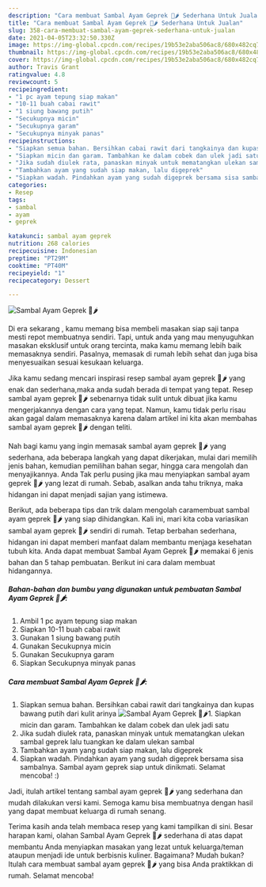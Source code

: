 ```yaml
---
description: "Cara membuat Sambal Ayam Geprek 🐔🌶️ Sederhana Untuk Jualan"
title: "Cara membuat Sambal Ayam Geprek 🐔🌶️ Sederhana Untuk Jualan"
slug: 358-cara-membuat-sambal-ayam-geprek-sederhana-untuk-jualan
date: 2021-04-05T23:32:50.330Z
image: https://img-global.cpcdn.com/recipes/19b53e2aba506ac8/680x482cq70/sambal-ayam-geprek-🐔🌶️-foto-resep-utama.jpg
thumbnail: https://img-global.cpcdn.com/recipes/19b53e2aba506ac8/680x482cq70/sambal-ayam-geprek-🐔🌶️-foto-resep-utama.jpg
cover: https://img-global.cpcdn.com/recipes/19b53e2aba506ac8/680x482cq70/sambal-ayam-geprek-🐔🌶️-foto-resep-utama.jpg
author: Travis Grant
ratingvalue: 4.8
reviewcount: 5
recipeingredient:
- "1 pc ayam tepung siap makan"
- "10-11 buah cabai rawit"
- "1 siung bawang putih"
- "Secukupnya micin"
- "Secukupnya garam"
- "Secukupnya minyak panas"
recipeinstructions:
- "Siapkan semua bahan. Bersihkan cabai rawit dari tangkainya dan kupas bawang putih dari kulit arinya"
- "Siapkan micin dan garam. Tambahkan ke dalam cobek dan ulek jadi satu"
- "Jika sudah diulek rata, panaskan minyak untuk mematangkan ulekan sambal geprek lalu tuangkan ke dalam ulekan sambal"
- "Tambahkan ayam yang sudah siap makan, lalu digeprek"
- "Siapkan wadah. Pindahkan ayam yang sudah digeprek bersama sisa sambalnya. Sambal ayam geprek siap untuk dinikmati. Selamat mencoba! :)"
categories:
- Resep
tags:
- sambal
- ayam
- geprek

katakunci: sambal ayam geprek 
nutrition: 268 calories
recipecuisine: Indonesian
preptime: "PT29M"
cooktime: "PT40M"
recipeyield: "1"
recipecategory: Dessert

---
```



![Sambal Ayam Geprek 🐔🌶️](https://img-global.cpcdn.com/recipes/19b53e2aba506ac8/680x482cq70/sambal-ayam-geprek-🐔🌶️-foto-resep-utama.jpg)

Di era  sekarang , kamu memang bisa membeli masakan siap saji tanpa mesti repot membuatnya sendiri. Tapi, untuk anda yang mau menyuguhkan masakan eksklusif untuk orang tercinta, maka kamu memang lebih baik memasaknya sendiri. Pasalnya, memasak di rumah lebih sehat dan juga bisa menyesuaikan sesuai kesukaan keluarga.

Jika kamu sedang mencari inspirasi resep sambal ayam geprek 🐔🌶️ yang enak dan sederhana,maka anda sudah berada di tempat yang tepat. Resep sambal ayam geprek 🐔🌶️  sebenarnya tidak sulit untuk dibuat jika kamu mengerjakannya dengan cara yang tepat. Namun, kamu tidak perlu risau akan gagal dalam memasaknya 
karena dalam artikel ini kita akan membahas sambal ayam geprek 🐔🌶️ dengan teliti.  



Nah bagi kamu yang ingin memasak sambal ayam geprek 🐔🌶️ yang sederhana, ada beberapa langkah yang dapat dikerjakan, mulai dari memilih jenis bahan, kemudian pemilihan bahan segar, hingga cara mengolah dan menyajikannya. Anda Tak perlu pusing jika mau menyiapkan sambal ayam geprek 🐔🌶️ yang lezat di rumah. Sebab, asalkan anda  tahu triknya, maka hidangan ini dapat menjadi sajian yang istimewa.

Berikut, ada beberapa tips dan trik dalam mengolah caramembuat sambal ayam geprek 🐔🌶️ yang siap dihidangkan. Kali ini, mari kita coba variasikan sambal ayam geprek 🐔🌶️ sendiri di rumah. Tetap berbahan sederhana, hidangan ini dapat memberi manfaat dalam membantu menjaga kesehatan tubuh kita. Anda dapat membuat Sambal Ayam Geprek 🐔🌶️ memakai 6 jenis bahan dan 5 tahap pembuatan. Berikut ini cara dalam membuat hidangannya.

<!--inarticleads1-->

##### Bahan-bahan dan bumbu yang digunakan untuk pembuatan Sambal Ayam Geprek 🐔🌶️:

1. Ambil 1 pc ayam tepung siap makan
1. Siapkan 10-11 buah cabai rawit
1. Gunakan 1 siung bawang putih
1. Gunakan Secukupnya micin
1. Gunakan Secukupnya garam
1. Siapkan Secukupnya minyak panas




<!--inarticleads2-->

##### Cara membuat Sambal Ayam Geprek 🐔🌶️:

1. Siapkan semua bahan. Bersihkan cabai rawit dari tangkainya dan kupas bawang putih dari kulit arinya
<img src="https://img-global.cpcdn.com/steps/0d1e7d4fc5b6d21d/160x128cq70/sambal-ayam-geprek-🐔🌶️-langkah-memasak-1-foto.jpg" alt="Sambal Ayam Geprek 🐔🌶️">1. Siapkan micin dan garam. Tambahkan ke dalam cobek dan ulek jadi satu
1. Jika sudah diulek rata, panaskan minyak untuk mematangkan ulekan sambal geprek lalu tuangkan ke dalam ulekan sambal
1. Tambahkan ayam yang sudah siap makan, lalu digeprek
1. Siapkan wadah. Pindahkan ayam yang sudah digeprek bersama sisa sambalnya. Sambal ayam geprek siap untuk dinikmati. Selamat mencoba! :)




Jadi, itulah artikel tentang  sambal ayam geprek 🐔🌶️  yang sederhana dan mudah dilakukan versi kami. Semoga kamu bisa membuatnya dengan hasil yang dapat membuat keluarga di rumah senang. 

Terima kasih anda telah membaca resep yang kami tampilkan di sini. Besar harapan kami, olahan  Sambal Ayam Geprek 🐔🌶️ sederhana di atas dapat membantu Anda menyiapkan masakan yang lezat untuk keluarga/teman ataupun menjadi ide untuk berbisnis kuliner. Bagaimana? Mudah bukan? Itulah cara membuat sambal ayam geprek 🐔🌶️ yang bisa Anda praktikkan di rumah. Selamat mencoba!

